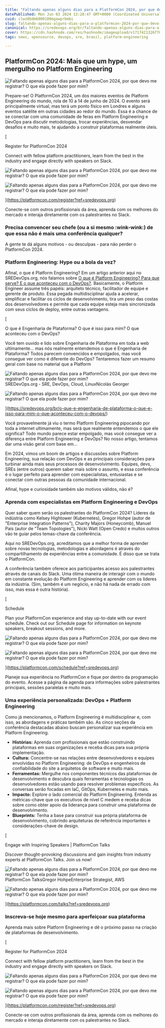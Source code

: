 ```yaml
---
title: "Faltando apenas alguns dias para a PlatformCon 2024, por que devo me registrar? O que ela pode fazer por mim?"
datePublished: Mon Jun 03 2024 13:28:47 GMT+0000 (Coordinated Universal Time)
cuid: clwz0bdm6000109mgawprbmbi
slug: faltando-apenas-alguns-dias-para-a-platformcon-2024-por-que-devo-me-registrar-o-que-ela-pode-fazer-por-mim-1
canonical: https://sredevops.org/br/faltando-apenas-alguns-dias-para-a-platformcon-2024-por-que-devo-me-registrar-o-que-ela-pode-fazer-por-mim/
cover: https://cdn.hashnode.com/res/hashnode/imageupload/v1717421326770/f7b2bbf9-c1ee-48c7-8a56-c375c83fe83b.jpeg
tags: news, opensource, devops, sre, brasil, platform-engineering

---
```


PlatformCon 2024: Mais que um hype, um mergulho no Platform Engineering
-----------------------------------------------------------------------

![Faltando apenas alguns dias para a PlatformCon 2024, por que devo me registrar? O que ela pode fazer por mim?](https://cdn.hashnode.com/res/hashnode/imageupload/v1717421323993/18e449d4-4e6c-483c-8a33-4164080b936d.jpeg)

Prepare-se! O PlatformCon 2024, um dos maiores eventos de Platform Engineering do mundo, rola de 10 a 14 de junho de 2024. O evento será principalmente virtual, mas terá um ponto físico em Londres e alguns eventos satélite em outras cidades ao redor do mundo. Essa é a chance de se conectar com uma comunidade de feras em Platform Engineering e DevOps para discutir metodologias, trocar experiências, desvendar desafios e muito mais, te ajudando a construir plataformas realmente úteis.

[

Register for PlatformCon 2024

Connect with fellow platform practitioners, learn from the best in the industry and engage directly with speakers on Slack.

![Faltando apenas alguns dias para a PlatformCon 2024, por que devo me registrar? O que ela pode fazer por mim?](https://cdn.hashnode.com/res/hashnode/imageupload/v1717421324483/c4dc8c1b-fbb0-4e48-b210-808d25e008fe.png)

![Faltando apenas alguns dias para a PlatformCon 2024, por que devo me registrar? O que ela pode fazer por mim?](https://cdn.hashnode.com/res/hashnode/imageupload/v1717421324715/a7fa0e9b-33dc-48f2-945b-83d68dc474b4.jpeg)

](https://platformcon.com/register?ref=sredevops.org)

Conecte-se com outros profissionais da área, aprenda com os melhores do mercado e interaja diretamente com os palestrantes no Slack.

### Precisa convencer seu chefe (ou a si mesmo :wink-wink:) de que essa não é mais uma conferência qualquer?

A gente te dá alguns motivos - ou desculpas - para não perder o PlatformCon 2024.

### Platform Engineering: Hype ou a bola da vez?

Afinal, o que é Platform Engineering? Em um artigo anterior aqui no SREDevOps.org, nós falamos sobre [O que é Platform Engineering? Para que serve? E o que aconteceu com o DevOps?](https://sredevops.org/es/que-es-platform-engineering-para-que-me-sirve-que-paso-con-devops/). Basicamente, o Platform Engineer assume três papéis: arquiteto técnico, facilitador de equipe e gerente de produto. Essa pegada multidisciplinar ajuda a acelerar, simplificar e facilitar os ciclos de desenvolvimento, tira um peso das costas dos desenvolvedores e permite que cada equipe esteja mais sincronizada com seus ciclos de deploy, entre outras vantagens.

[

O que é Engenharia de Plataforma? O que é isso para mim? O que aconteceu com o DevOps?

Você tem ouvido e lido sobre Engenharia de Plataforma em toda a web ultimamente... mas nós realmente entendemos o que é Engenharia de Plataforma? Todos parecem convencidos e empolgados, mas você consegue ver como é diferente do DevOps? Tentaremos fazer um resumo geral com base no material que a Platform

![Faltando apenas alguns dias para a PlatformCon 2024, por que devo me registrar? O que ela pode fazer por mim?](https://cdn.hashnode.com/res/hashnode/imageupload/v1717421325148/4d2d1f7a-f50f-453a-8681-7b794e638b76.ico)SREDevOps.org - SRE, DevOps, Cloud, LinuxNicolás Georger

![Faltando apenas alguns dias para a PlatformCon 2024, por que devo me registrar? O que ela pode fazer por mim?](https://cdn.hashnode.com/res/hashnode/imageupload/v1717421325314/b4be961d-4e2d-43c4-a4bf-8838fceb1353.jpeg)

](https://sredevops.org/br/o-que-e-engenharia-de-plataforma-o-que-e-isso-para-mim-o-que-aconteceu-com-o-devops/)

Você provavelmente já viu o termo Platform Engineering pipocando por toda a internet ultimamente, mas será que realmente entendemos o que ele significa? Todo mundo parece estar empolgado, mas você consegue ver a diferença entre Platform Engineering e DevOps? No nosso artigo, tentamos dar uma visão geral com base em...

Em 2024, vimos um boom de artigos e discussões sobre Platform Engineering, sua relação com DevOps e as principais considerações para turbinar ainda mais seus processos de desenvolvimento. Equipes, devs, SREs (entre outros) querem saber mais sobre o assunto, e essa conferência é o lugar perfeito para aprender com especialistas, entusiastas e se conectar com outras pessoas da comunidade internacional.

Afinal, hype e curiosidade também são motivos válidos, não é?

### Aprenda com especialistas em Platform Engineering e DevOps

Quer saber quem serão os palestrantes do PlatformCon 2024? Líderes da indústria como Kelsey Hightower (Kubernetes), Gregor Hohpe (autor de "Enterprise Integration Patterns"), Charity Majors (Honeycomb), Manuel Pais (autor de "Team Topologies"), Nicki Watt (Open Credo) e muitos outros vão te guiar pelos temas-chave da conferência.

Aqui no SREDevOps.org, acreditamos que a melhor forma de aprender sobre novas tecnologias, metodologias e abordagens é através do compartilhamento de experiências entre a comunidade. É disso que se trata o PlatformCon.

A conferência também oferece aos participantes acesso aos palestrantes através de canais do Slack. Uma ótima maneira de interagir com o mundo em constante evolução do Platform Engineering e aprender com os líderes da indústria. (Sim, também é um negócio, e não há nada de errado com isso, mas essa é outra história).

[

Schedule

Plan your PlatformCon experience and stay up-to-date with our event schedule. Check out our Schedule page for information on keynote speakers, breakout sessions, and more.

![Faltando apenas alguns dias para a PlatformCon 2024, por que devo me registrar? O que ela pode fazer por mim?](https://cdn.hashnode.com/res/hashnode/imageupload/v1717421325531/1d888f05-4779-4e49-9e2a-4b1164cc1a73.png)

![Faltando apenas alguns dias para a PlatformCon 2024, por que devo me registrar? O que ela pode fazer por mim?](https://cdn.hashnode.com/res/hashnode/imageupload/v1717421325749/a6e5690e-d27c-40c4-bb0f-b1ea6050516a.jpeg)

](https://platformcon.com/schedule?ref=sredevops.org)

Planeje sua experiência no PlatformCon e fique por dentro da programação do evento. Acesse a página da agenda para informações sobre palestrantes principais, sessões paralelas e muito mais.

### Uma experiência personalizada: DevOps + Platform Engineering

Como já mencionamos, o Platform Engineering é multidisciplinar e, com isso, as abordagens e práticas também são. As cinco seções da conferência destacadas abaixo buscam personalizar sua experiência em Platform Engineering.

*   **Histórias:** Aprenda com profissionais que estão construindo plataformas em suas organizações e receba dicas para sua própria implementação.
*   **Cultura:** Concentre-se nas relações entre desenvolvedores e equipes envolvidas no Platform Engineering: de DevOps e engenheiros de confiabilidade do site a arquitetos de software e muito mais.
*   **Ferramentas:** Mergulhe nos componentes técnicos das plataformas de desenvolvimento e descubra quais ferramentas e tecnologias os desenvolvedores estão usando para resolver problemas específicos. As conversas serão focadas em IaC, GitOps, Kubernetes e muito mais.
*   **Impacto:** Explore o lado comercial do Platform Engineering. Entenda as métricas-chave que os executivos de nível C medem e receba dicas sobre como obter apoio da liderança para construir uma plataforma de desenvolvimento.
*   **Blueprints:** Tenha a base para construir sua própria plataforma de desenvolvimento, cobrindo arquiteturas de referência importantes e considerações-chave de design.

[

Engage with Inspiring Speakers | PlatformCon Talks

Discover thought-provoking discussions and gain insights from industry experts at PlatformCon Talks. Join us now!

![Faltando apenas alguns dias para a PlatformCon 2024, por que devo me registrar? O que ela pode fazer por mim?](https://cdn.hashnode.com/res/hashnode/imageupload/v1717421325987/81148f60-a036-45ee-952c-3c32d4e8224a.png)PlatformCon TalksGregor HohpeEnterprise Strategist, AWS

![Faltando apenas alguns dias para a PlatformCon 2024, por que devo me registrar? O que ela pode fazer por mim?](https://cdn.hashnode.com/res/hashnode/imageupload/v1717421326226/829c1fc3-d078-47f4-bcc9-ce3bdcac741f.jpeg)

](https://platformcon.com/talks?ref=sredevops.org)

### Inscreva-se hoje mesmo para aperfeiçoar sua plataforma

Aprenda mais sobre Platform Engineering e dê o próximo passo na criação de plataformas de desenvolvimento.

[

Register for PlatformCon 2024

Connect with fellow platform practitioners, learn from the best in the industry and engage directly with speakers on Slack.

![Faltando apenas alguns dias para a PlatformCon 2024, por que devo me registrar? O que ela pode fazer por mim?](https://cdn.hashnode.com/res/hashnode/imageupload/v1717421326436/d1aeca7b-832d-43bb-a317-9d35bbb10fa3.png)

![Faltando apenas alguns dias para a PlatformCon 2024, por que devo me registrar? O que ela pode fazer por mim?](https://cdn.hashnode.com/res/hashnode/imageupload/v1717421326622/5b983091-17ce-4ec9-abc3-468887b61560.jpeg)

](https://platformcon.com/register?ref=sredevops.org)

Conecte-se com outros profissionais da área, aprenda com os melhores do mercado e interaja diretamente com os palestrantes no Slack.